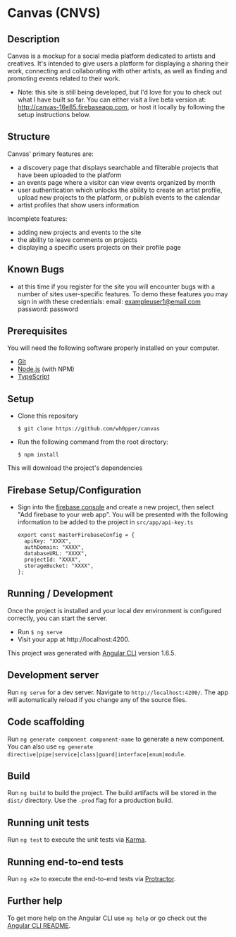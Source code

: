# Canvas (CNVS)

## Description
Canvas is a mockup for a social media platform dedicated to artists and creatives. It's intended to give users a platform for displaying a sharing their work, connecting and collaborating with other artists, as well as finding and promoting events related to their work.

* Note: this site is still being developed, but I'd love for you to check out what I have built so far. You can either visit a live beta version at: http://canvas-16e85.firebaseapp.com, or host it locally by following the setup instructions below.

## Structure
Canvas' primary features are:
* a discovery page that displays searchable and filterable projects that have been uploaded to the platform
* an events page where a visitor can view events organized by month
* user authentication which unlocks the ability to create an artist profile, upload new projects to the platform, or publish events to the calendar
* artist profiles that show users information

Incomplete features:
* adding new projects and events to the site
* the ability to leave comments on projects
* displaying a specific users projects on their profile page

## Known Bugs
* at this time if you register for the site you will encounter bugs with a number of sites user-specific features. To demo these features you may sign in with these credentials: email: exampleuser1@email.com password: password


## Prerequisites

You will need the following software properly installed on your computer.

* [Git](https://git-scm.com/)
* [Node.js](https://nodejs.org/) (with NPM)
* [TypeScript](https://www.typescriptlang.org/)

## Setup

* Clone this repository

  `$ git clone https://github.com/wh0pper/canvas`

* Run the following command from the root directory:

  `$ npm install`

This will download the project's dependencies

## Firebase Setup/Configuration

* Sign into the [firebase console](https://firebase.google.com/) and create a new project, then select "Add firebase to your web app". You will be presented with the following information to be added to the project in `src/app/api-key.ts`

  ```
  export const masterFirebaseConfig = {
    apiKey: "XXXX",
    authDomain: "XXXX",
    databaseURL: "XXXX",
    projectId: "XXXX",
    storageBucket: "XXXX",
  };
  ```  

## Running / Development

Once the project is installed and your local dev environment is configured correctly, you can start the server.

* Run `$ ng serve`
* Visit your app at http://localhost:4200.


This project was generated with [Angular CLI](https://github.com/angular/angular-cli) version 1.6.5.

## Development server

Run `ng serve` for a dev server. Navigate to `http://localhost:4200/`. The app will automatically reload if you change any of the source files.

## Code scaffolding

Run `ng generate component component-name` to generate a new component. You can also use `ng generate directive|pipe|service|class|guard|interface|enum|module`.

## Build

Run `ng build` to build the project. The build artifacts will be stored in the `dist/` directory. Use the `-prod` flag for a production build.

## Running unit tests

Run `ng test` to execute the unit tests via [Karma](https://karma-runner.github.io).

## Running end-to-end tests

Run `ng e2e` to execute the end-to-end tests via [Protractor](http://www.protractortest.org/).

## Further help

To get more help on the Angular CLI use `ng help` or go check out the [Angular CLI README](https://github.com/angular/angular-cli/blob/master/README.md).
